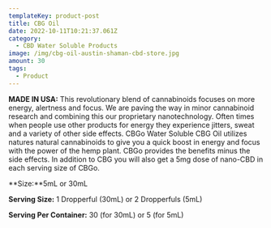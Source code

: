 ```yaml
---
templateKey: product-post
title: CBG Oil
date: 2022-10-11T10:21:37.061Z
category:
  - CBD Water Soluble Products
image: /img/cbg-oil-austin-shaman-cbd-store.jpg
amount: 30
tags:
  - Product
---
```


**MADE IN USA:** This revolutionary blend of cannabinoids focuses on more energy, alertness and focus. We are paving the way in minor cannabinoid research and combining this our proprietary nanotechnology. Often times when people use other products for energy they experience jitters, sweat and a variety of other side effects. CBGo Water Soluble CBG Oil utilizes natures natural cannabinoids to give you a quick boost in energy and focus with the power of the hemp plant. CBGo provides the benefits minus the side effects. In addition to CBG you will also get a 5mg dose of nano-CBD in each serving size of CBGo.

**Size:**5mL or 30mL

**Serving Size:** 1 Dropperful (30mL) or 2 Dropperfuls (5mL)

**Serving Per Container:** 30 (for 30mL) or 5 (for 5mL)
